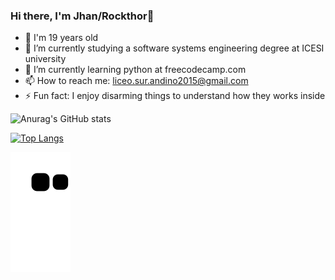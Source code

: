 ### Hi there, I'm Jhan/Rockthor👋
- 🧑 I'm 19 years old
- 🔭 I’m currently studying a software systems engineering degree at ICESI university 
- 🐍 I’m currently learning python at freecodecamp.com
- 📫 How to reach me: liceo.sur.andino2015@gmail.com
- ⚡ Fun fact: I enjoy disarming things to understand how they works inside

![Anurag's GitHub stats](https://github-readme-stats.vercel.app/api?username=Rockthor1106&show_icons=true&theme=tokyonight) 

[![Top Langs](https://github-readme-stats.vercel.app/api/top-langs/?username=Rockthor1106&layout=compact&theme=tokyonight)](https://github.com/anuraghazra/github-readme-stats)

  ![Snake animation](https://github.com/rafaballerini/rafaballerini/blob/output/github-contribution-grid-snake.svg)
